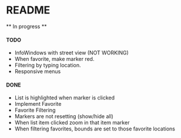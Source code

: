 # README

** In progress **

#### TODO
- InfoWindows with street view (NOT WORKING)
- When favorite, make marker red.
- Filtering by typing location.
- Responsive menus

#### DONE
- List is highlighted when marker is clicked
- Implement Favorite 
- Favorite Filtering 
- Markers are not resetting (show/hide all)
- When list item clicked zoom in that item marker
- When filtering favorites, bounds are set to those favorite locations
